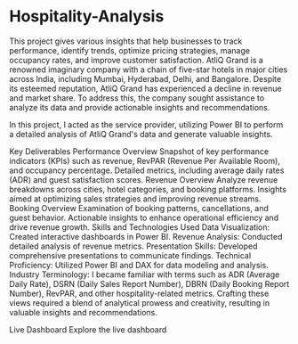 # Hospitality-Analysis
This project gives various insights that help businesses to track performance, identify trends, optimize pricing strategies, manage occupancy rates, and improve customer satisfaction. AtliQ Grand is a renowned imaginary company with a chain of five-star hotels in major cities across India, including Mumbai, Hyderabad, Delhi, and Bangalore. Despite its esteemed reputation, AtliQ Grand has experienced a decline in revenue and market share. To address this, the company sought assistance to analyze its data and provide actionable insights and recommendations.

In this project, I acted as the service provider, utilizing Power BI to perform a detailed analysis of AtliQ Grand's data and generate valuable insights.

Key Deliverables
Performance Overview
Snapshot of key performance indicators (KPIs) such as revenue, RevPAR (Revenue Per Available Room), and occupancy percentage.
Detailed metrics, including average daily rates (ADR) and guest satisfaction scores.
Revenue Overview
Analyze revenue breakdowns across cities, hotel categories, and booking platforms.
Insights aimed at optimizing sales strategies and improving revenue streams.
Booking Overview
Examination of booking patterns, cancellations, and guest behavior.
Actionable insights to enhance operational efficiency and drive revenue growth.
Skills and Technologies Used
Data Visualization: Created interactive dashboards in Power BI.
Revenue Analysis: Conducted detailed analysis of revenue metrics.
Presentation Skills: Developed comprehensive presentations to communicate findings.
Technical Proficiency: Utilized Power BI and DAX for data modeling and analysis.
Industry Terminology: I became familiar with terms such as ADR (Average Daily Rate), DSRN (Daily Sales Report Number), DBRN (Daily Booking Report Number), RevPAR, and other hospitality-related metrics.
Crafting these views required a blend of analytical prowess and creativity, resulting in valuable insights and recommendations.

Live Dashboard
Explore the live dashboard 
